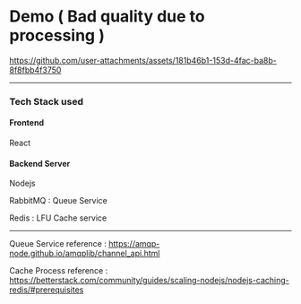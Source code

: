 # Demo ( Bad quality due to processing )
https://github.com/user-attachments/assets/181b46b1-153d-4fac-ba8b-8f8fbb4f3750

----

### Tech Stack used

#### Frontend

React

#### Backend Server

Nodejs

RabbitMQ : Queue Service

Redis : LFU Cache service

-----

Queue Service reference : https://amqp-node.github.io/amqplib/channel_api.html

Cache Process reference : https://betterstack.com/community/guides/scaling-nodejs/nodejs-caching-redis/#prerequisites
